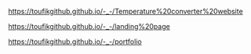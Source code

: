 https://toufikgithub.github.io/-_-/Temperature%20converter%20website


https://toufikgithub.github.io/-_-/landing%20page


https://toufikgithub.github.io/-_-/portfolio

